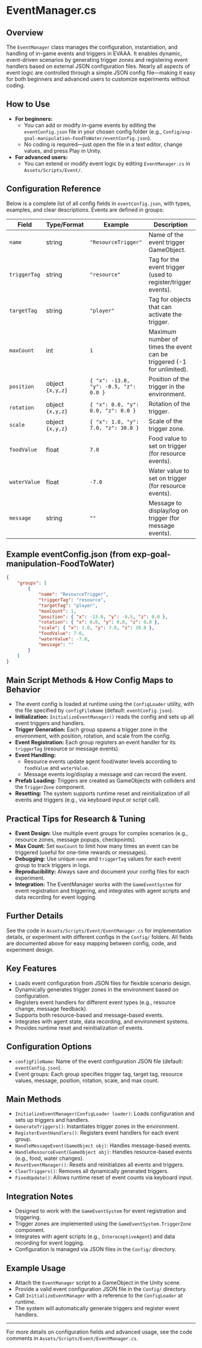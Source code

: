 # EventManager.cs

## Overview
The `EventManager` class manages the configuration, instantiation, and handling of in-game events and triggers in EVAAA. It enables dynamic, event-driven scenarios by generating trigger zones and registering event handlers based on external JSON configuration files. Nearly all aspects of event logic are controlled through a simple JSON config file—making it easy for both beginners and advanced users to customize experiments without coding.

## How to Use
- **For beginners:**
  - You can add or modify in-game events by editing the `eventConfig.json` file in your chosen config folder (e.g., `Config/exp-goal-manipulation-FoodToWater/eventConfig.json`).
  - No coding is required—just open the file in a text editor, change values, and press Play in Unity.
- **For advanced users:**
  - You can extend or modify event logic by editing `EventManager.cs` in `Assets/Scripts/Event/`.

## Configuration Reference
Below is a complete list of all config fields in `eventConfig.json`, with types, examples, and clear descriptions. Events are defined in groups:

| Field         | Type/Format | Example | Description |
|--------------|-------------|---------|-------------|
| `name`       | string      | `"ResourceTrigger"` | Name of the event trigger GameObject. |
| `triggerTag` | string      | `"resource"` | Tag for the event trigger (used to register/trigger events). |
| `targetTag`  | string      | `"player"` | Tag for objects that can activate the trigger. |
| `maxCount`   | int         | `1`     | Maximum number of times the event can be triggered (-1 for unlimited). |
| `position`   | object `{x,y,z}` | `{ "x": -13.0, "y": -0.5, "z": 0.0 }` | Position of the trigger in the environment. |
| `rotation`   | object `{x,y,z}` | `{ "x": 0.0, "y": 0.0, "z": 0.0 }` | Rotation of the trigger. |
| `scale`      | object `{x,y,z}` | `{ "x": 1.0, "y": 7.0, "z": 30.0 }` | Scale of the trigger zone. |
| `foodValue`  | float       | `7.0`   | Food value to set on trigger (for resource events). |
| `waterValue` | float       | `-7.0`  | Water value to set on trigger (for resource events). |
| `message`    | string      | `""`   | Message to display/log on trigger (for message events). |

## Example eventConfig.json (from exp-goal-manipulation-FoodToWater)
```json
{
    "groups": [
        {
            "name": "ResourceTrigger",
            "triggerTag": "resource",
            "targetTag": "player",
            "maxCount": 1,
            "position": { "x": -13.0, "y": -0.5, "z": 0.0 },
            "rotation": { "x": 0.0, "y": 0.0, "z": 0.0 },
            "scale": { "x": 1.0, "y": 7.0, "z": 30.0 },
            "foodValue": 7.0,
            "waterValue": -7.0,
            "message": ""
        }
    ]
}
```

## Main Script Methods & How Config Maps to Behavior
- The event config is loaded at runtime using the `ConfigLoader` utility, with the file specified by `configFileName` (default: `eventConfig.json`).
- **Initialization:** `InitializeEventManager()` reads the config and sets up all event triggers and handlers.
- **Trigger Generation:** Each group spawns a trigger zone in the environment, with position, rotation, and scale from the config.
- **Event Registration:** Each group registers an event handler for its `triggerTag` (resource or message events).
- **Event Handling:**
  - Resource events update agent food/water levels according to `foodValue` and `waterValue`.
  - Message events log/display a message and can record the event.
- **Prefab Loading:** Triggers are created as GameObjects with colliders and the `TriggerZone` component.
- **Resetting:** The system supports runtime reset and reinitialization of all events and triggers (e.g., via keyboard input or script call).

## Practical Tips for Research & Tuning
- **Event Design:** Use multiple event groups for complex scenarios (e.g., resource zones, message popups, checkpoints).
- **Max Count:** Set `maxCount` to limit how many times an event can be triggered (useful for one-time rewards or messages).
- **Debugging:** Use unique `name` and `triggerTag` values for each event group to track triggers in logs.
- **Reproducibility:** Always save and document your config files for each experiment.
- **Integration:** The EventManager works with the `GameEventSystem` for event registration and triggering, and integrates with agent scripts and data recording for event logging.

## Further Details
See the code in `Assets/Scripts/Event/EventManager.cs` for implementation details, or experiment with different configs in the `Config/` folders. All fields are documented above for easy mapping between config, code, and experiment design.

## Key Features
- Loads event configuration from JSON files for flexible scenario design.
- Dynamically generates trigger zones in the environment based on configuration.
- Registers event handlers for different event types (e.g., resource change, message feedback).
- Supports both resource-based and message-based events.
- Integrates with agent state, data recording, and environment systems.
- Provides runtime reset and reinitialization of events.

## Configuration Options
- `configFileName`: Name of the event configuration JSON file (default: `eventConfig.json`).
- Event groups: Each group specifies trigger tag, target tag, resource values, message, position, rotation, scale, and max count.

## Main Methods
- `InitializeEventManager(ConfigLoader loader)`: Loads configuration and sets up triggers and handlers.
- `GenerateTriggers()`: Instantiates trigger zones in the environment.
- `RegisterEventHandlers()`: Registers event handlers for each event group.
- `HandleMessageEvent(GameObject obj)`: Handles message-based events.
- `HandleResourceEvent(GameObject obj)`: Handles resource-based events (e.g., food, water changes).
- `ResetEventManager()`: Resets and reinitializes all events and triggers.
- `ClearTriggers()`: Removes all dynamically generated triggers.
- `FixedUpdate()`: Allows runtime reset of event counts via keyboard input.

## Integration Notes
- Designed to work with the `GameEventSystem` for event registration and triggering.
- Trigger zones are implemented using the `GameEventSystem.TriggerZone` component.
- Integrates with agent scripts (e.g., `InteroceptiveAgent`) and data recording for event logging.
- Configuration is managed via JSON files in the `Config/` directory.

## Example Usage
- Attach the `EventManager` script to a GameObject in the Unity scene.
- Provide a valid event configuration JSON file in the `Config/` directory.
- Call `InitializeEventManager` with a reference to the `ConfigLoader` at runtime.
- The system will automatically generate triggers and register event handlers.

---

For more details on configuration fields and advanced usage, see the code comments in `Assets/Scripts/Event/EventManager.cs`. 